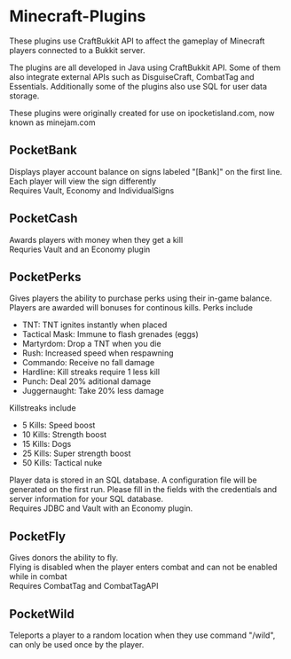 # Minecraft-Plugins
These plugins use CraftBukkit API to affect the gameplay of Minecraft players connected to a Bukkit server.

The plugins are all developed in Java using CraftBukkit API. Some of them also integrate external APIs such as DisguiseCraft, CombatTag and Essentials. Additionally some of the plugins also use SQL for user data storage.

These plugins were originally created for use on ipocketisland.com, now known as minejam.com

<h2>PocketBank</h2>
<p>
Displays player account balance on signs labeled "[Bank]" on the first line. Each player will view the sign differently
<br/>
Requires Vault, Economy and IndividualSigns
</p>

<h2>PocketCash</h2>
<p>
Awards players with money when they get a kill
<br/>
Requries Vault and an Economy plugin
</p>

<h2>PocketPerks</h2>
<p>
Gives players the ability to purchase perks using their in-game balance.
<br/>
Players are awarded will bonuses for continous kills.
Perks include
</p>
<ul>
<li>TNT: TNT ignites instantly when placed</li>
<li>Tactical Mask: Immune to flash grenades (eggs)</li>
<li>Martyrdom: Drop a TNT when you die</li>
<li>Rush: Increased speed when respawning</li>
<li>Commando: Receive no fall damage</li>
<li>Hardline: Kill streaks require 1 less kill</li>
<li>Punch: Deal 20% aditional damage</li>
<li>Juggernaught: Take 20% less damage</li>
</ul>
<p>Killstreaks include</p>
<ul>
<li>5 Kills: Speed boost</li>
<li>10 Kills: Strength boost</li>
<li>15 Kills: Dogs</li>
<li>25 Kills: Super strength boost</li>
<li>50 Kills: Tactical nuke</li>
</ul>
<p>
Player data is stored in an SQL database. A configuration file will be generated on the first run. Please fill in the fields with the credentials and server information for your SQL database.
<br/>
Requires JDBC and Vault with an Economy plugin.
</p>
<h2>PocketFly</h2>
<p>
Gives donors the ability to fly.
<br/>
Flying is disabled when the player enters combat and can not be enabled while in combat
<br/>
Requires CombatTag and CombatTagAPI
</p>
<h2>PocketWild</h2>
<p>
Teleports a player to a random location when they use command "/wild", can only be used once by the player.
</p>
